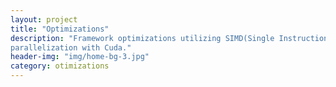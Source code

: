 ```yaml
---
layout: project
title: "Optimizations"
description: "Framework optimizations utilizing SIMD(Single Instructions, Multiple Data) and
parallelization with Cuda."
header-img: "img/home-bg-3.jpg"
category: otimizations
---
```

